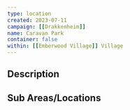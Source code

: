 ```yaml
---
type: location
created: 2023-07-11
campaign: [[Drakkenheim]]
name: Caravan Park
container: false
within: [[Emberwood Village]] Village
---
```


## Description


## Sub Areas/Locations

<!-- QueryToSerialize: LIST FROM "TTRPG/Drakkenheim/Locations" WHERE within = "Caravan Park" -->
